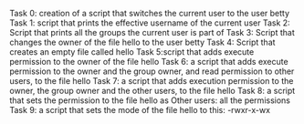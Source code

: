Task 0: creation of a script that switches the current user to the user betty
Task 1: script that prints the effective username of the current user
Task 2: Script that prints all the groups the current user is part of
Task 3: Script that changes the owner of the file hello to the user betty
Task 4: Script that creates an empty file called hello
Task 5:script that adds execute permission to the owner of the file hello
Task 6: a script that adds execute permission to the owner and the group owner, and read permission to other users, to the file hello
Task 7: a script that adds execution permission to the owner, the group owner and the other users, to the file hello
Task 8: a script that sets the permission to the file hello as Other users: all the permissions
Task 9:  a script that sets the mode of the file hello to this: -rwxr-x-wx
